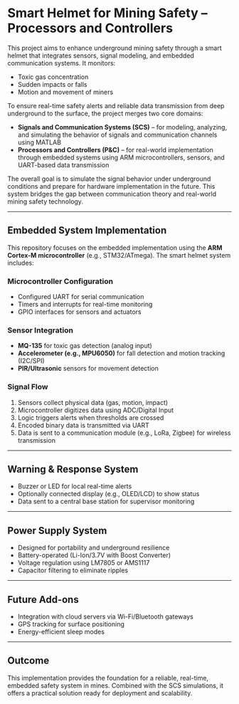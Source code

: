 # Smart Helmet for Mining Safety – Processors and Controllers

This project aims to enhance underground mining safety through a smart helmet that integrates sensors, signal modeling, and embedded communication systems. It monitors:

- Toxic gas concentration  
- Sudden impacts or falls  
- Motion and movement of miners

To ensure real-time safety alerts and reliable data transmission from deep underground to the surface, the project merges two core domains:

- **Signals and Communication Systems (SCS)** – for modeling, analyzing, and simulating the behavior of signals and communication channels using MATLAB
- **Processors and Controllers (P&C)** – for real-world implementation through embedded systems using ARM microcontrollers, sensors, and UART-based data transmission

The overall goal is to simulate the signal behavior under underground conditions and prepare for hardware implementation in the future. This system bridges the gap between communication theory and real-world mining safety technology.

---

## Embedded System Implementation

This repository focuses on the embedded implementation using the **ARM Cortex-M microcontroller** (e.g., STM32/ATmega). The smart helmet system includes:

### Microcontroller Configuration

- Configured UART for serial communication
- Timers and interrupts for real-time monitoring
- GPIO interfaces for sensors and actuators

### Sensor Integration

- **MQ-135** for toxic gas detection (analog input)
- **Accelerometer (e.g., MPU6050)** for fall detection and motion tracking (I2C/SPI)
- **PIR/Ultrasonic** sensors for movement detection

### Signal Flow

1. Sensors collect physical data (gas, motion, impact)
2. Microcontroller digitizes data using ADC/Digital Input
3. Logic triggers alerts when thresholds are crossed
4. Encoded binary data is transmitted via UART
5. Data is sent to a communication module (e.g., LoRa, Zigbee) for wireless transmission

---

## Warning & Response System

- Buzzer or LED for local real-time alerts
- Optionally connected display (e.g., OLED/LCD) to show status
- Data sent to a central base station for supervisor monitoring

---

## Power Supply System

- Designed for portability and underground resilience
- Battery-operated (Li-Ion/3.7V with Boost Converter)
- Voltage regulation using LM7805 or AMS1117
- Capacitor filtering to eliminate ripples

---

## Future Add-ons

- Integration with cloud servers via Wi-Fi/Bluetooth gateways
- GPS tracking for surface positioning
- Energy-efficient sleep modes

---

## Outcome

This implementation provides the foundation for a reliable, real-time, embedded safety system in mines. Combined with the SCS simulations, it offers a practical solution ready for deployment and scalability.
